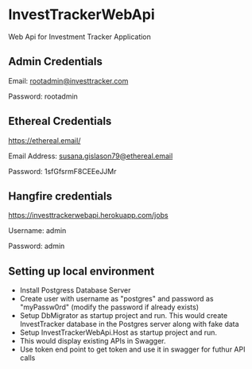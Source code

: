# InvestTrackerWebApi
Web Api for Investment Tracker Application

## Admin Credentials

Email: rootadmin@investtracker.com

Password: rootadmin

## Ethereal Credentials

https://ethereal.email/

Email Address: susana.gislason79@ethereal.email

Password: 1sfGfsrmF8CEEeJJMr

## Hangfire credentials

https://investtrackerwebapi.herokuapp.com/jobs

Username: admin

Password: admin

## Setting up local environment

- Install Postgress Database Server
- Create user with username as "postgres" and password as "myPassw0rd" (modify the password if already exists)
- Setup DbMigrator as startup project and run. This would create InvestTracker database in the Postgres server along with fake data
- Setup InvestTrackerWebApi.Host as startup project and run.
- This would display existing APIs in Swagger.
- Use token end point to get token and use it in swagger for futhur API calls
